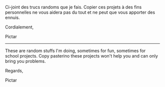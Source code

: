 Ci-joint des trucs randoms que je fais. Copier ces projets à des fins personnelles ne vous aidera pas du tout et ne peut que vous apporter des ennuis.

Cordialement,

Pictar


____

These are random stuffs I'm doing, sometimes for fun, sometimes for school projects. Copy pasterino these projects won't help you and can only bring you problems.

Regards, 

Pictar
